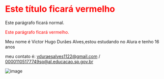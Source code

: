 <!DOCTYPE html>
<html>
<head>
<style>
.redtext {
	color: red;
}
</style>
</head>
<body>

<h1 class="redtext">Este título ficará vermelho</h1>
<p>Este parágrafo ficará normal.</p>
<p class="redtext">Este parágrafo ficará vermelho.</p>

</body>
</html>

Meu nome é Victor Hugo Durães Alves,estou estudando no Alura e tenho 16 anos 

meu contato é: vduraesalves1122@gmail.com / 00001105177749sp@al.educacao.sp.gov.br

![]()![image](https://github.com/HASHICKZOBESTDOWORLD/Victor-Hugo-Dur-es-Alves-/assets/169914953/8aaf5714-2ded-4e65-a831-607c10d06f09)

